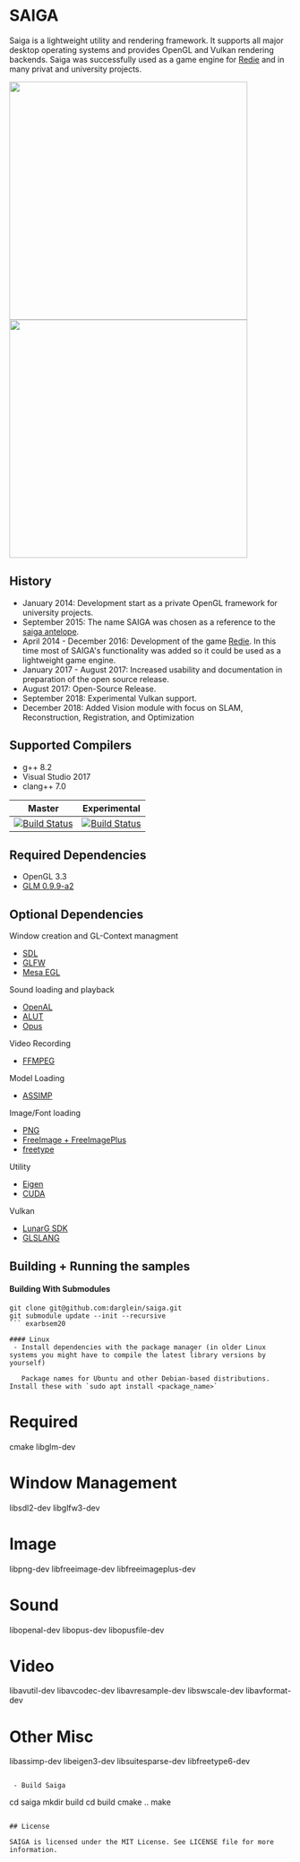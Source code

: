 # SAIGA

Saiga is a lightweight utility and rendering framework. 
It supports all major desktop operating systems and provides OpenGL and Vulkan rendering backends.
Saiga was successfully used as a game engine for [Redie](http://store.steampowered.com/app/536990/) and in many privat and university projects.

<img src="data/textures/sample.png" width="425"/> <img src="data/textures/redie.jpg" width="425"/> 

## History

 * January 2014: Development start as a private OpenGL framework for university projects.
 * September 2015: The name SAIGA was chosen as a reference to the [saiga antelope](https://en.wikipedia.org/wiki/Saiga_antelope).
 * April 2014 - December 2016: Development of the game [Redie](http://store.steampowered.com/app/536990/). In this time most of SAIGA's functionality was added so it could be used as a lightweight game engine.
 * January 2017 - August 2017: Increased usability and documentation in preparation of the open source release.
 * August 2017: Open-Source Release.
 * September 2018: Experimental Vulkan support.
 * December 2018: Added Vision module with focus on SLAM, Reconstruction, Registration, and Optimization

## Supported Compilers

 * g++ 8.2
 * Visual Studio 2017
 * clang++ 7.0

Master | Experimental 
--- | --- 
[![Build Status](https://travis-ci.org/darglein/saiga.svg?branch=master)](https://travis-ci.org/darglein/saiga)  | [![Build Status](https://travis-ci.org/darglein/saiga.svg?branch=experimental)](https://travis-ci.org/darglein/saiga)  

## Required Dependencies

 * OpenGL 3.3
 * [GLM 0.9.9-a2](https://github.com/g-truc/glm/tree/0.9.9-a2)

## Optional Dependencies

Window creation and GL-Context managment
 * [SDL](https://www.libsdl.org/)
 * [GLFW](http://www.glfw.org/)
 * [Mesa EGL](https://www.mesa3d.org/egl.html)
 
Sound loading and playback
 * [OpenAL](https://openal.org/)
 * [ALUT](http://distro.ibiblio.org/rootlinux/rootlinux-ports/more/freealut/freealut-1.1.0/doc/alut.html)
 * [Opus](http://opus-codec.org/)
 
Video Recording
 * [FFMPEG](https://ffmpeg.org/)
 
Model Loading
 * [ASSIMP](https://github.com/assimp/assimp)
 
Image/Font loading
 * [PNG](http://www.libpng.org/pub/png/libpng.html)
 * [FreeImage + FreeImagePlus](http://freeimage.sourceforge.net/)
 * [freetype](https://www.freetype.org/)
 
Utility
 * [Eigen](http://eigen.tuxfamily.org)
 * [CUDA](https://developer.nvidia.com/cuda-downloads)
 
 Vulkan
 * [LunarG SDK](https://www.lunarg.com/vulkan-sdk/)
 * [GLSLANG](https://github.com/KhronosGroup/glslang)

## Building + Running the samples

#### Building With Submodules

```
git clone git@github.com:darglein/saiga.git
git submodule update --init --recursive
``` exarbsem20

#### Linux
 - Install dependencies with the package manager (in older Linux systems you might have to compile the latest library versions by yourself)

   Package names for Ubuntu and other Debian-based distributions. Install these with `sudo apt install <package_name>`
```
# Required
cmake libglm-dev

# Window Management
libsdl2-dev libglfw3-dev

# Image
libpng-dev libfreeimage-dev libfreeimageplus-dev

# Sound
libopenal-dev libopus-dev libopusfile-dev

# Video 
libavutil-dev libavcodec-dev libavresample-dev libswscale-dev libavformat-dev

# Other Misc
libassimp-dev 
libeigen3-dev 
libsuitesparse-dev
libfreetype6-dev
```

 - Build Saiga
```
cd saiga
mkdir build
cd build
cmake ..
make
```

## License

SAIGA is licensed under the MIT License. See LICENSE file for more information.


